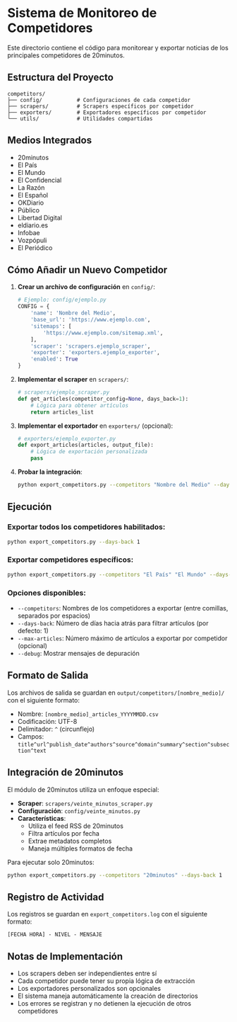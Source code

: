 # Sistema de Monitoreo de Competidores

Este directorio contiene el código para monitorear y exportar noticias de los principales competidores de 20minutos.

## Estructura del Proyecto

```
competitors/
├── config/           # Configuraciones de cada competidor
├── scrapers/         # Scrapers específicos por competidor
├── exporters/        # Exportadores específicos por competidor
└── utils/            # Utilidades compartidas
```

## Medios Integrados

- 20minutos
- El País
- El Mundo
- El Confidencial
- La Razón
- El Español
- OKDiario
- Público
- Libertad Digital
- eldiario.es
- Infobae
- Vozpópuli
- El Periódico

## Cómo Añadir un Nuevo Competidor

1. **Crear un archivo de configuración** en `config/`:
   ```python
   # Ejemplo: config/ejemplo.py
   CONFIG = {
       'name': 'Nombre del Medio',
       'base_url': 'https://www.ejemplo.com',
       'sitemaps': [
           'https://www.ejemplo.com/sitemap.xml',
       ],
       'scraper': 'scrapers.ejemplo_scraper',
       'exporter': 'exporters.ejemplo_exporter',
       'enabled': True
   }
   ```

2. **Implementar el scraper** en `scrapers/`:
   ```python
   # scrapers/ejemplo_scraper.py
   def get_articles(competitor_config=None, days_back=1):
       # Lógica para obtener artículos
       return articles_list
   ```

3. **Implementar el exportador** en `exporters/` (opcional):
   ```python
   # exporters/ejemplo_exporter.py
   def export_articles(articles, output_file):
       # Lógica de exportación personalizada
       pass
   ```

4. **Probar la integración**:
   ```bash
   python export_competitors.py --competitors "Nombre del Medio" --days-back 1 --debug
   ```

## Ejecución

### Exportar todos los competidores habilitados:
```bash
python export_competitors.py --days-back 1
```

### Exportar competidores específicos:
```bash
python export_competitors.py --competitors "El País" "El Mundo" --days-back 2
```

### Opciones disponibles:
- `--competitors`: Nombres de los competidores a exportar (entre comillas, separados por espacios)
- `--days-back`: Número de días hacia atrás para filtrar artículos (por defecto: 1)
- `--max-articles`: Número máximo de artículos a exportar por competidor (opcional)
- `--debug`: Mostrar mensajes de depuración

## Formato de Salida

Los archivos de salida se guardan en `output/competitors/[nombre_medio]/` con el siguiente formato:
- Nombre: `[nombre_medio]_articles_YYYYMMDD.csv`
- Codificación: UTF-8
- Delimitador: `^` (circunflejo)
- Campos: `title^url^publish_date^authors^source^domain^summary^section^subsection^text`

## Integración de 20minutos

El módulo de 20minutos utiliza un enfoque especial:
- **Scraper**: `scrapers/veinte_minutos_scraper.py`
- **Configuración**: `config/veinte_minutos.py`
- **Características**:
  - Utiliza el feed RSS de 20minutos
  - Filtra artículos por fecha
  - Extrae metadatos completos
  - Maneja múltiples formatos de fecha

Para ejecutar solo 20minutos:
```bash
python export_competitors.py --competitors "20minutos" --days-back 1
```

## Registro de Actividad

Los registros se guardan en `export_competitors.log` con el siguiente formato:
```
[FECHA HORA] - NIVEL - MENSAJE
```

## Notas de Implementación

- Los scrapers deben ser independientes entre sí
- Cada competidor puede tener su propia lógica de extracción
- Los exportadores personalizados son opcionales
- El sistema maneja automáticamente la creación de directorios
- Los errores se registran y no detienen la ejecución de otros competidores
